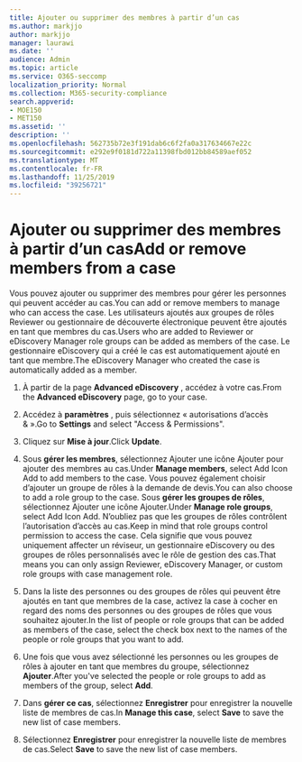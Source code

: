 ```yaml
---
title: Ajouter ou supprimer des membres à partir d’un cas
ms.author: markjjo
author: markjjo
manager: laurawi
ms.date: ''
audience: Admin
ms.topic: article
ms.service: O365-seccomp
localization_priority: Normal
ms.collection: M365-security-compliance
search.appverid:
- MOE150
- MET150
ms.assetid: ''
description: ''
ms.openlocfilehash: 562735b72e3f191dab6c6f2fa0a317634667e22c
ms.sourcegitcommit: e292e9f0181d722a11398fbd012bb84589aef052
ms.translationtype: MT
ms.contentlocale: fr-FR
ms.lasthandoff: 11/25/2019
ms.locfileid: "39256721"
---
```

# <a name="add-or-remove-members-from-a-case"></a><span data-ttu-id="dd018-102">Ajouter ou supprimer des membres à partir d’un cas</span><span class="sxs-lookup"><span data-stu-id="dd018-102">Add or remove members from a case</span></span>

<span data-ttu-id="dd018-103">Vous pouvez ajouter ou supprimer des membres pour gérer les personnes qui peuvent accéder au cas.</span><span class="sxs-lookup"><span data-stu-id="dd018-103">You can add or remove members to manage who can access the case.</span></span> <span data-ttu-id="dd018-104">Les utilisateurs ajoutés aux groupes de rôles Reviewer ou gestionnaire de découverte électronique peuvent être ajoutés en tant que membres du cas.</span><span class="sxs-lookup"><span data-stu-id="dd018-104">Users who are added to Reviewer or eDiscovery Manager role groups can be added as members of the case.</span></span> <span data-ttu-id="dd018-105">Le gestionnaire eDiscovery qui a créé le cas est automatiquement ajouté en tant que membre.</span><span class="sxs-lookup"><span data-stu-id="dd018-105">The eDiscovery Manager who created the case is automatically added as a member.</span></span>

1. <span data-ttu-id="dd018-106">À partir de la page **Advanced eDiscovery** , accédez à votre cas.</span><span class="sxs-lookup"><span data-stu-id="dd018-106">From the **Advanced eDiscovery** page, go to your case.</span></span>

2. <span data-ttu-id="dd018-107">Accédez à **paramètres** , puis sélectionnez « autorisations d’accès & ».</span><span class="sxs-lookup"><span data-stu-id="dd018-107">Go to **Settings** and select "Access & Permissions".</span></span>

3. <span data-ttu-id="dd018-108">Cliquez sur **Mise à jour**.</span><span class="sxs-lookup"><span data-stu-id="dd018-108">Click **Update**.</span></span>

4. <span data-ttu-id="dd018-109">Sous **gérer les membres**, sélectionnez Ajouter une icône Ajouter pour ajouter des membres au cas.</span><span class="sxs-lookup"><span data-stu-id="dd018-109">Under **Manage members**, select Add Icon Add to add members to the case.</span></span> <span data-ttu-id="dd018-110">Vous pouvez également choisir d’ajouter un groupe de rôles à la demande de devis.</span><span class="sxs-lookup"><span data-stu-id="dd018-110">You can also choose to add a role group to the case.</span></span> <span data-ttu-id="dd018-111">Sous **gérer les groupes de rôles**, sélectionnez Ajouter une icône Ajouter.</span><span class="sxs-lookup"><span data-stu-id="dd018-111">Under **Manage role groups**, select Add Icon Add.</span></span>
    <span data-ttu-id="dd018-112">N’oubliez pas que les groupes de rôles contrôlent l’autorisation d’accès au cas.</span><span class="sxs-lookup"><span data-stu-id="dd018-112">Keep in mind that role groups control permission to access the case.</span></span> <span data-ttu-id="dd018-113">Cela signifie que vous pouvez uniquement affecter un réviseur, un gestionnaire eDiscovery ou des groupes de rôles personnalisés avec le rôle de gestion des cas.</span><span class="sxs-lookup"><span data-stu-id="dd018-113">That means you can only assign Reviewer, eDiscovery Manager, or custom role groups with case management role.</span></span>

5. <span data-ttu-id="dd018-114">Dans la liste des personnes ou des groupes de rôles qui peuvent être ajoutés en tant que membres de la case, activez la case à cocher en regard des noms des personnes ou des groupes de rôles que vous souhaitez ajouter.</span><span class="sxs-lookup"><span data-stu-id="dd018-114">In the list of people or role groups that can be added as members of the case, select the check box next to the names of the people or role groups that you want to add.</span></span>

6. <span data-ttu-id="dd018-115">Une fois que vous avez sélectionné les personnes ou les groupes de rôles à ajouter en tant que membres du groupe, sélectionnez **Ajouter**.</span><span class="sxs-lookup"><span data-stu-id="dd018-115">After you've selected the people or role groups to add as members of the group, select **Add**.</span></span>

7. <span data-ttu-id="dd018-116">Dans **gérer ce cas**, sélectionnez **Enregistrer** pour enregistrer la nouvelle liste de membres de cas.</span><span class="sxs-lookup"><span data-stu-id="dd018-116">In **Manage this case**, select **Save** to save the new list of case members.</span></span>

8. <span data-ttu-id="dd018-117">Sélectionnez **Enregistrer** pour enregistrer la nouvelle liste de membres de cas.</span><span class="sxs-lookup"><span data-stu-id="dd018-117">Select **Save** to save the new list of case members.</span></span>
